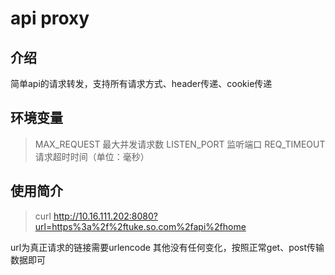 # api proxy

## 介绍
简单api的请求转发，支持所有请求方式、header传递、cookie传递

## 环境变量
> MAX_REQUEST 最大并发请求数
> LISTEN_PORT 监听端口
> REQ_TIMEOUT 请求超时时间（单位：毫秒）

## 使用简介
> curl http://10.16.111.202:8080?url=https%3a%2f%2ftuke.so.com%2fapi%2fhome

url为真正请求的链接需要urlencode
其他没有任何变化，按照正常get、post传输数据即可

